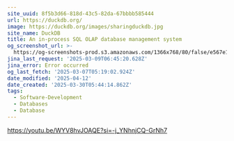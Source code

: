 ```yaml
---
site_uuid: 8f5b3d66-818d-43c5-82da-67bbbb585444
url: https://duckdb.org/
image: https://duckdb.org/images/sharingduckdb.jpg
site_name: DuckDB
title: An in-process SQL OLAP database management system
og_screenshot_url: >-
  https://og-screenshots-prod.s3.amazonaws.com/1366x768/80/false/e567e1e36a98588256f59e24d07868c8e82c58d9165dc56222d14d6445884b06.jpeg
jina_last_request: '2025-03-09T06:45:20.628Z'
jina_error: Error occurred
og_last_fetch: '2025-03-07T05:19:02.924Z'
date_modified: '2025-04-12'
date_created: '2025-03-30T05:44:14.862Z'
tags:
  - Software-Development
  - Databases
  - Database
---
```










































https://youtu.be/WYV8hvJOAQE?si=-j_YNhnjCQ-GrNh7

